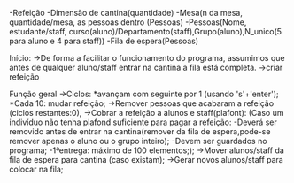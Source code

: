 -Refeição
-Dimensão de cantina(quantidade)
-Mesa(n da mesa, quantidade/mesa, as pessoas dentro (Pessoas)
-Pessoas(Nome, estudante/staff, curso(aluno)/Departamento(staff),Grupo(aluno),N_unico(5 para aluno e 4 para staff))
-Fila de espera(Pessoas)


Início:
->De forma a facilitar o funcionamento do programa, assumimos que antes de qualquer aluno/staff entrar na cantina a fila está completa.
->criar refeição


Função geral
->Ciclos:
*avançam com seguinte por 1 (usando 's'+'enter');
*Cada 10: mudar refeição;
->Remover pessoas que acabaram a refeição (ciclos restantes:0),
->Cobrar a refeição a alunos e staff(plafont):
(Caso um indivíduo não tenha plafond suficiente para pagar a refeição:
-Deverá ser removido antes de entrar na cantina(remover da fila de espera,pode-se remover apenas o aluno ou o grupo inteiro);
-Devem ser guardados no programa;
-1ªentrega: máximo de 100 elementos;);
->Mover alunos/staff da fila de espera para cantina (caso existam);
->Gerar novos alunos/staff para colocar na fila;

